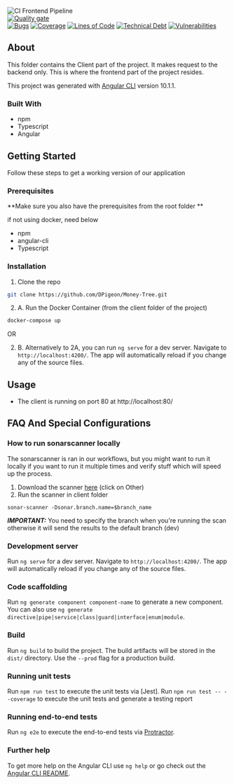 ![CI Frontend Pipeline](https://github.com/DPigeon/Money-Tree/workflows/CI%20Frontend%20Pipeline/badge.svg)
</br>
[![Quality gate](https://sonarcloud.io/api/project_badges/quality_gate?project=money-tree_FRONTEND)](https://sonarcloud.io/dashboard?id=money-tree_FRONTEND)
</br>
[![Bugs](https://sonarcloud.io/api/project_badges/measure?project=money-tree_FRONTEND&metric=bugs)](https://sonarcloud.io/dashboard?id=money-tree_FRONTEND)
[![Coverage](https://sonarcloud.io/api/project_badges/measure?project=money-tree_FRONTEND&metric=coverage)](https://sonarcloud.io/dashboard?id=money-tree_FRONTEND)
[![Lines of Code](https://sonarcloud.io/api/project_badges/measure?project=money-tree_FRONTEND&metric=ncloc)](https://sonarcloud.io/dashboard?id=money-tree_FRONTEND)
[![Technical Debt](https://sonarcloud.io/api/project_badges/measure?project=money-tree_FRONTEND&metric=sqale_index)](https://sonarcloud.io/dashboard?id=money-tree_FRONTEND)
[![Vulnerabilities](https://sonarcloud.io/api/project_badges/measure?project=money-tree_FRONTEND&metric=vulnerabilities)](https://sonarcloud.io/dashboard?id=money-tree_FRONTEND)


<!-- ABOUT -->
## About
This folder contains the Client part of the project. It makes request to the backend only. This is where the frontend part of the project resides.

This project was generated with [Angular CLI](https://github.com/angular/angular-cli) version 10.1.1.


### Built With
* npm
* Typescript
* Angular


<!-- GETTING STARTED -->
## Getting Started

Follow these steps to get a working version of our application

### Prerequisites

**Make sure you also have the prerequisites from the root folder **

if not using docker, need below

* npm
* angular-cli
* Typescript

### Installation

1. Clone the repo
```sh
git clone https://github.com/DPigeon/Money-Tree.git
```
2. A. Run the Docker Container (from the client folder of the project)
```sh
docker-compose up
```

OR

2. B. Alternatively to 2A, you can run `ng serve` for a dev server. Navigate to `http://localhost:4200/`. The app will automatically reload if you change any of the source files.


<!-- USAGE EXAMPLES -->
## Usage

* The client is running on port 80 at http://localhost:80/


## FAQ And Special Configurations

### How to run sonarscanner locally
The sonarscanner is ran in our workflows, but you might want to run it locally if you want to run it multiple times and verify stuff which will speed up the process.

1. Download the scanner [here](https://sonarcloud.io/project/configuration?analysisMode=GitHubManual&id=money-tree_FRONTEND) (click on Other)
2. Run the scanner in client folder

`sonar-scanner -Dsonar.branch.name=$branch_name`

***IMPORTANT:*** You need to specify the branch when you're running the scan otherwise it will send the results to the default branch (dev)


### Development server

Run `ng serve` for a dev server. Navigate to `http://localhost:4200/`. The app will automatically reload if you change any of the source files.

### Code scaffolding

Run `ng generate component component-name` to generate a new component. You can also use `ng generate directive|pipe|service|class|guard|interface|enum|module`.

### Build

Run `ng build` to build the project. The build artifacts will be stored in the `dist/` directory. Use the `--prod` flag for a production build.

### Running unit tests

Run `npm run test` to execute the unit tests via [Jest].
Run `npm run test -- --coverage` to execute the unit tests and generate a testing report

### Running end-to-end tests

Run `ng e2e` to execute the end-to-end tests via [Protractor](http://www.protractortest.org/).

### Further help

To get more help on the Angular CLI use `ng help` or go check out the [Angular CLI README](https://github.com/angular/angular-cli/blob/master/README.md).
